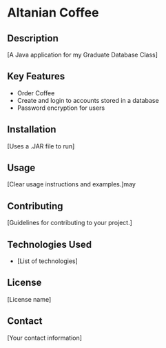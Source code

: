 # Altanian Coffee

## Description

[A Java application for my Graduate Database Class]

## Key Features

* Order Coffee
* Create and login to accounts stored in a database
* Password encryption for users

## Installation

[Uses a .JAR file to run]

## Usage

[Clear usage instructions and examples.]may 

## Contributing

[Guidelines for contributing to your project.]

## Technologies Used

* [List of technologies]

## License

[License name]

## Contact

[Your contact information]
